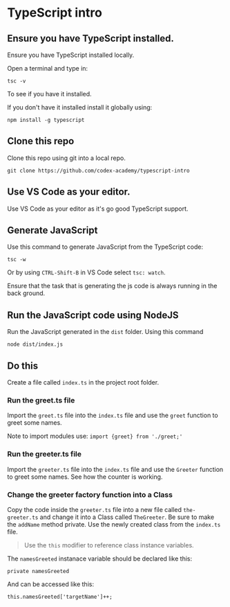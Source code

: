 # TypeScript intro

## Ensure you have TypeScript installed.

Ensure you have TypeScript installed locally.

Open a terminal and type in:

```
tsc -v
```

To see if you have it installed.

If you don't have it installed install it globally using:

```
npm install -g typescript
```

## Clone this repo

Clone this repo using git into a local repo.

`git clone https://github.com/codex-academy/typescript-intro`

## Use VS Code as your editor.

Use VS Code as your editor as it's go good TypeScript support.

## Generate JavaScript

Use this command to generate JavaScript from the TypeScript code:

```
tsc -w
```

Or by using `CTRL-Shift-B` in VS Code select `tsc: watch`.

Ensure that the task that is generating the js code is always running in the back ground.

## Run the JavaScript code using NodeJS

Run the JavaScript generated in the `dist` folder. Using this command

```
node dist/index.js
```

## Do this

Create a file called `index.ts` in the project root folder.

### Run the greet.ts file

Import the `greet.ts` file into the `index.ts` file and use the `greet` function to greet some names.

Note to import modules use: `import {greet} from './greet;'`

### Run the greeter.ts file

Import the `greeter.ts` file into the `index.ts` file and use the `Greeter` function to greet some names. See how the counter is working.

### Change the greeter factory function into a Class

Copy the code inside the `greeter.ts` file into a new file called `the-greeter.ts` and change it into a Class called `TheGreeter`. Be sure to make the `addName` method private. Use the newly created class from the `index.ts` file.

> Use the `this` modifier to reference class instance variables.

The `namesGreeted` instanace variable should be declared like this:

```
private namesGreeted
```

And can be accessed like this:

```
this.namesGreeted['targetName']++;
```
